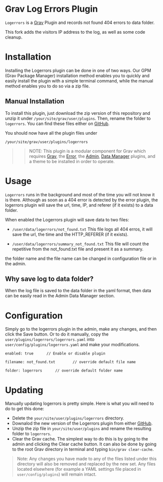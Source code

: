 # Grav Log Errors Plugin

`Logerrors` is a [Grav](http://github.com/getgrav/grav) Plugin and records not found 404 errors to data folder.

This fork adds the visitors IP address to the log, as well as some code cleanup.


# Installation

Installing the Logerrors plugin can be done in one of two ways. Our GPM (Grav Package Manager) installation method enables you to quickly and easily install the plugin with a simple terminal command, while the manual method enables you to do so via a zip file. 

## Manual Installation

To install this plugin, just download the zip version of this repository and unzip it under `/your/site/grav/user/plugins`. Then, rename the folder to `logerrors`. You can find these files either on [GitHub](https://github.com/s22-tech/grav-plugin-logerrors).

You should now have all the plugin files under

    /your/site/grav/user/plugins/logerrors

>> NOTE: This plugin is a modular component for Grav which requires [Grav](http://github.com/getgrav/grav), the [Error](https://github.com/getgrav/grav-plugin-error), the [Admin](https://github.com/getgrav/grav-plugin-admin), [Data Manager](https://github.com/getgrav/grav-plugin-data-manager) plugins, and a theme to be installed in order to operate.

# Usage

`Logerrors` runs in the background and most of the time you will not know it is there. Although as soon as a 404 error is detected by the error plugin, the logerrors plugin will save the url, time, IP, and referer (if it exists) to a data folder.

When enabled the Logerrors plugin will save data to two files:

- `/user/data/logerrors/not_found.txt`
  This file logs all 404 erros, it will save the url, the time and the HTTP_REFERER (if it exists).

- `/user/data/logerrors/summary_not_found.txt`
  This file will count the repetitive from the not_found.txt file and present it as a summary.

the folder name and the file name can be changed in configuration file or in the admin.

## Why save log to data folder?

When the log file is saved to the data folder in the yaml format, then data can be easily read in the Admin Data Manager section.


# Configuration

Simply go to the logerrors plugin in the admin, make any changes, and then click the Save button.  Or to do it manually, copy the `user/plugins/logerrors/logerrors.yaml` into `user/config/plugins/logerrors.yaml` and make your modifications.

`enabled: true		// Enable or disable plugin`

`filename: not_found.txt		// override default file name`

`folder: logerrors		// override default folder name`


# Updating

Manually updating logerrors is pretty simple. Here is what you will need to do to get this done:

* Delete the `your/site/user/plugins/logerrors` directory.
* Downalod the new version of the Logerrors plugin from either [GitHub](https://github.com/s22-tech/grav-plugin-logerrors).
* Unzip the zip file in `your/site/user/plugins` and rename the resulting folder to `logerrors`.
* Clear the Grav cache. The simplest way to do this is by going to the admin and clicking the Clear cache button.  It can also be done by going to the root Grav directory in terminal and typing `bin/grav clear-cache`.

> Note: Any changes you have made to any of the files listed under this directory will also be removed and replaced by the new set. Any files located elsewhere (for example a YAML settings file placed in `user/config/plugins`) will remain intact.
